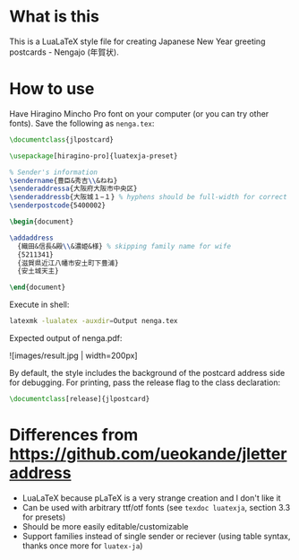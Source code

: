 # What is this

This is a LuaLaTeX style file for creating Japanese New Year greeting postcards - Nengajo (年賀状).

# How to use

Have Hiragino Mincho Pro font on your computer (or you can try other fonts).
Save the following as `nenga.tex`:

```latex
\documentclass{jlpostcard}

\usepackage[hiragino-pro]{luatexja-preset}

% Sender's information
\sendername{豊臣&秀吉\\&ねね}
\senderaddressa{大阪府大阪市中央区}
\senderaddressb{大阪城１−１} % hyphens should be full-width for correct vertical text layout
\senderpostcode{5400002}

\begin{document}

\addaddress
  {織田&信長&殿\\&濃姫&様} % skipping family name for wife
  {5211341}
  {滋賀県近江八幡市安土町下豊浦}    
  {安土城天主}

\end{document}
```

Execute in shell:

```bash
latexmk -lualatex -auxdir=Output nenga.tex
```

Expected output of nenga.pdf:

![images/result.jpg | width=200px]

By default, the style includes the background of the postcard address side for debugging.
For printing, pass the release flag to the class declaration:

```latex
\documentclass[release]{jlpostcard}
```

# Differences from https://github.com/ueokande/jletteraddress

* LuaLaTeX because pLaTeX is a very strange creation and I don't like it
* Can be used with arbitrary ttf/otf fonts (see `texdoc luatexja`, section 3.3 for presets)
* Should be more easily editable/customizable
* Support families instead of single sender or reciever (using table syntax, thanks once more for `luatex-ja`)